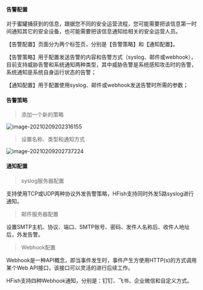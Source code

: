 
#### 告警配置

对于蜜罐捕获到的信息，跟据您不同的安全运营流程，您可能需要把该信息第一时间通知其它的安全设备，也可能需要把该信息通知给相关的安全运营人员。

【告警配置】页面分为两个标签页，分别是【告警策略】和【通知配置】。

【告警策略】用于配置发送告警的内容和告警方式（syslog、邮件或webhook），目前支持威胁告警和系统通知两种类型，其中威胁告警是系统感知攻击时的告警，系统通知是系统自身运行状态的告警；

【通知配置】用于配置使用syslog、邮件或webhook发送告警时所需的参数；

#### 告警策略

> 添加一个新的策略

![image-20210209202316155](https://hfish.net/images/20210812135455.png)


> 设置名称、类型和通知方式

![image-20210209202737224](https://hfish.net/images/20210812135501.png)


#### 通知配置

> syslog服务器配置

支持使用TCP或UDP两种协议外发告警策略，HFish支持同时外发5路syslog进行通知。

> 邮件服务器配置

设置SMTP主机、协议、端口、SMTP账号、密码、发件人名称后、收件人地址后，外发告警。


> Webhook配置

Webhook是一种API概念，即当事件发生时，事件产生方使用HTTP(s)的方式调用某个Web API接口，该接口可以灵活的进行后续工作。

HFish支持四种Webhook通知，分别是：钉钉、飞书、企业微信和自定义方式。

